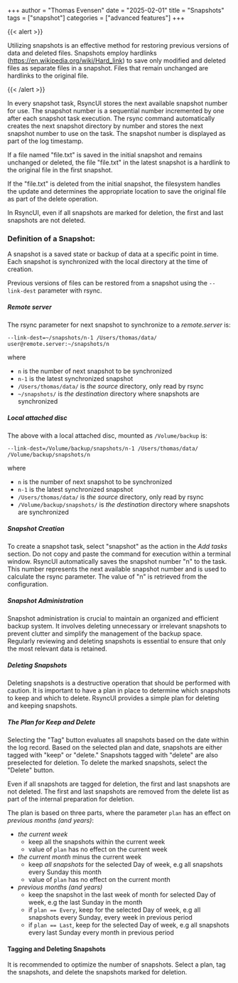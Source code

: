 +++
author = "Thomas Evensen"
date = "2025-02-01"
title =  "Snapshots"
tags = ["snapshot"]
categories = ["advanced features"]
+++

{{< alert >}}

Utilizing snapshots is an effective method for restoring previous versions of data and deleted files. Snapshots employ hardlinks (https://en.wikipedia.org/wiki/Hard_link) to save only modified and deleted files as separate files in a snapshot. Files that remain unchanged are hardlinks to the original file.

{{< /alert >}}

In every snapshot task, RsyncUI stores the next available snapshot number for use. The snapshot number is a sequential number incremented by one after each snapshot task execution. The rsync command automatically creates the next snapshot directory by number and stores the next snapshot number to use on the task. The snapshot number is displayed as part of the log timestamp.

If a file named "file.txt" is saved in the initial snapshot and remains unchanged or deleted, the file "file.txt" in the latest snapshot is a hardlink to the original file in the first snapshot.

If the "file.txt" is deleted from the initial snapshot, the filesystem handles the update and determines the appropriate location to save the original file as part of the delete operation.

In RsyncUI, even if all snapshots are marked for deletion, the first and last snapshots are not deleted.

### Definition of a Snapshot:

A snapshot is a saved state or backup of data at a specific point in time. Each snapshot is synchronized with the local directory at the time of creation.

Previous versions of files can be restored from a snapshot using the `--link-dest` parameter with rsync.

##### Remote server

The rsync parameter for next snapshot to synchronize to a *remote.server* is:

`--link-dest=~/snapshots/n-1 /Users/thomas/data/ user@remote.server:~/snapshots/n`

where

- `n` is the number of next snapshot to be synchronized
- `n-1` is the latest synchronized snapshot
- `/Users/thomas/data/` is *the source* directory, only read by rsync
- `~/snapshots/` is *the destination* directory where snapshots are synchronized

##### Local attached disc

The above with a local attached disc, mounted as `/Volume/backup` is:

`--link-dest=/Volume/backup/snapshots/n-1 /Users/thomas/data/ /Volume/backup/snapshots/n`

where

- `n` is the number of next snapshot to be synchronized
- `n-1` is the latest synchronized snapshot
- `/Users/thomas/data/` is *the source* directory, only read by rsync
- `/Volume/backup/snapshots/` is *the destination* directory where snapshots are synchronized

##### Snapshot Creation

To create a snapshot task, select "snapshot" as the action in the *Add tasks* section. Do not copy and paste the command for execution within a terminal window. RsyncUI automatically saves the snapshot number "n" to the task. This number represents the next available snapshot number and is used to calculate the rsync parameter. The value of "n" is retrieved from the configuration.

##### Snapshot Administration

Snapshot administration is crucial to maintain an organized and efficient backup system. It involves deleting unnecessary or irrelevant snapshots to prevent clutter and simplify the management of the backup space. Regularly reviewing and deleting snapshots is essential to ensure that only the most relevant data is retained.

##### Deleting Snapshots

Deleting snapshots is a destructive operation that should be performed with caution. It is important to have a plan in place to determine which snapshots to keep and which to delete. RsyncUI provides a simple plan for deleting and keeping snapshots.

##### The Plan for Keep and Delete

Selecting the "Tag" button evaluates all snapshots based on the date within the log record. Based on the selected plan and date, snapshots are either tagged with "keep" or "delete." Snapshots tagged with "delete" are also preselected for deletion. To delete the marked snapshots, select the "Delete" button.

Even if all snapshots are tagged for deletion, the first and last snapshots are not deleted. The first and last snapshots are removed from the delete list as part of the internal preparation for deletion.

The plan is based on three parts, where the parameter `plan` has an effect on *previous months (and years)*:

- *the current week*
  - keep all the snapshots within the current week
  - value of `plan` has no effect on the current week
- *the current month* minus the current week
  - keep *all snapshots* for the selected Day of week, e.g all snapshots every Sunday this month
  - value of `plan` has no effect on the current month
- *previous months (and years)*
  - keep the snapshot in the last week of month for selected Day of week, e.g the last Sunday in the month
  - if `plan == Every`, keep for the selected Day of week, e.g all snapshots every Sunday, every week in previous period
  - if `plan == Last`, keep for the selected Day of week, e.g all snapshots every last Sunday every month in previous period

#### Tagging and Deleting Snapshots

It is recommended to optimize the number of snapshots. Select a plan, tag the snapshots, and delete the snapshots marked for deletion.
